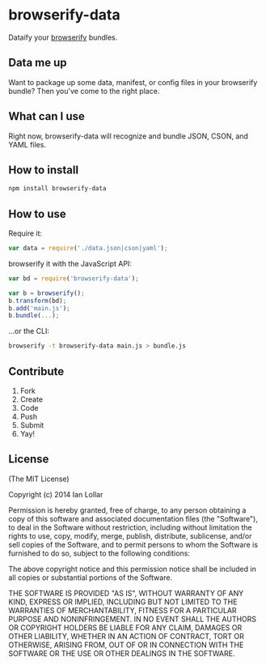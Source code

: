 # browserify-data

Dataify your [browserify](https://github.com/substack/node-browserify) bundles.

## Data me up

Want to package up some data, manifest, or config files in your browserify bundle? Then you've come to the right place.

## What can I use

Right now, browserify-data will recognize and bundle JSON, CSON, and YAML files.

## How to install

```bash
npm install browserify-data
```

## How to use

Require it:

```js
var data = require('./data.json|cson|yaml');
```

browserify it with the JavaScript API:

```js
var bd = require('browserify-data');

var b = browserify();
b.transform(bd);
b.add('main.js');
b.bundle(...);
```

...or the CLI:

```bash
browserify -t browserify-data main.js > bundle.js
```

## Contribute

1. Fork
2. Create
3. Code
4. Push
5. Submit
6. Yay!

## License

(The MIT License)

Copyright (c) 2014 Ian Lollar

Permission is hereby granted, free of charge, to any person obtaining a copy of this software and associated documentation files (the "Software"), to deal in the Software without restriction, including without limitation the rights to use, copy, modify, merge, publish, distribute, sublicense, and/or sell copies of the Software, and to permit persons to whom the Software is furnished to do so, subject to the following conditions:

The above copyright notice and this permission notice shall be included in all copies or substantial portions of the Software.

THE SOFTWARE IS PROVIDED "AS IS", WITHOUT WARRANTY OF ANY KIND, EXPRESS OR IMPLIED, INCLUDING BUT NOT LIMITED TO THE WARRANTIES OF MERCHANTABILITY, FITNESS FOR A PARTICULAR PURPOSE AND NONINFRINGEMENT. IN NO EVENT SHALL THE AUTHORS OR COPYRIGHT HOLDERS BE LIABLE FOR ANY CLAIM, DAMAGES OR OTHER LIABILITY, WHETHER IN AN ACTION OF CONTRACT, TORT OR OTHERWISE, ARISING FROM, OUT OF OR IN CONNECTION WITH THE SOFTWARE OR THE USE OR OTHER DEALINGS IN THE SOFTWARE.
